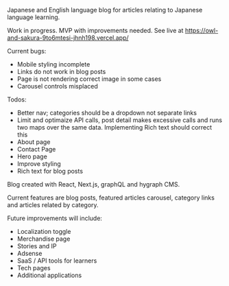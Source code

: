 Japanese and English language blog for articles relating to Japanese language learning.

Work in progress. MVP with improvements needed. See live at https://owl-and-sakura-9to6mtesi-jhnh198.vercel.app/

Current bugs: 
- Mobile styling incomplete
- Links do not work in blog posts
- Page is not rendering correct image in some cases 
- Carousel controls misplaced

Todos:
- Better nav; categories should be a dropdown not separate links
- Limit and optimaize API calls, post detail makes excessive calls and runs two maps over the same data. Implementing Rich text should correct this
- About page
- Contact Page
- Hero page
- Improve styling
- Rich text for blog posts


Blog created with React, Next.js, graphQL and hygraph CMS. 

Current features are blog posts, featured articles carousel, category links and articles related by category. 

Future improvements will include: 
- Localization toggle
- Merchandise page
- Stories and IP
- Adsense
- SaaS / API tools for learners
- Tech pages
- Additional applications 
